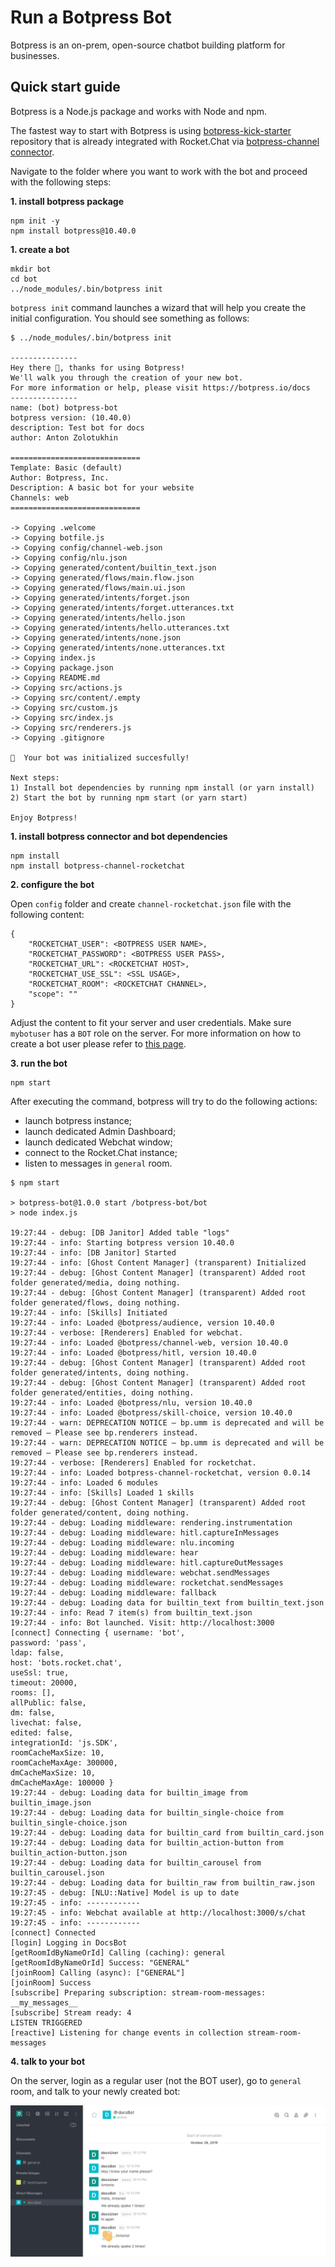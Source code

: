 # Run a Botpress Bot

Botpress is an on-prem, open-source chatbot building platform for businesses.

## Quick start guide

Botpress is a Node.js package and works with Node and npm.

The fastest way to start with Botpress is using [botpress-kick-starter](https://github.com/RocketChat/botpress-kick-starter) repository that is already integrated with Rocket.Chat via [botpress-channel connector](https://github.com/RocketChat/botpress-channel-rocketchat).

Navigate to the folder where you want to work with the bot and proceed with the following steps:

**1. install botpress package**

```
npm init -y
npm install botpress@10.40.0
```

**1. create a bot**

```
mkdir bot
cd bot
../node_modules/.bin/botpress init
```

`botpress init` command launches a wizard that will help you create the initial configuration. You should see something as follows:

```
$ ../node_modules/.bin/botpress init

---------------
Hey there 👋, thanks for using Botpress!
We'll walk you through the creation of your new bot.
For more information or help, please visit https://botpress.io/docs
---------------
name: (bot) botpress-bot
botpress version: (10.40.0)
description: Test bot for docs
author: Anton Zolotukhin

=============================
Template: Basic (default)
Author: Botpress, Inc.
Description: A basic bot for your website
Channels: web
=============================

-> Copying .welcome
-> Copying botfile.js
-> Copying config/channel-web.json
-> Copying config/nlu.json
-> Copying generated/content/builtin_text.json
-> Copying generated/flows/main.flow.json
-> Copying generated/flows/main.ui.json
-> Copying generated/intents/forget.json
-> Copying generated/intents/forget.utterances.txt
-> Copying generated/intents/hello.json
-> Copying generated/intents/hello.utterances.txt
-> Copying generated/intents/none.json
-> Copying generated/intents/none.utterances.txt
-> Copying index.js
-> Copying package.json
-> Copying README.md
-> Copying src/actions.js
-> Copying src/content/.empty
-> Copying src/custom.js
-> Copying src/index.js
-> Copying src/renderers.js
-> Copying .gitignore

🎉  Your bot was initialized succesfully!

Next steps:
1) Install bot dependencies by running npm install (or yarn install)
2) Start the bot by running npm start (or yarn start)

Enjoy Botpress!
```

**1. install botpress connector and bot dependencies**

```
npm install
npm install botpress-channel-rocketchat
```

**2. configure the bot**

Open `config` folder and create `channel-rocketchat.json` file with the following content:

```
{
    "ROCKETCHAT_USER": <BOTPRESS USER NAME>,
    "ROCKETCHAT_PASSWORD": <BOTPRESS USER PASS>,
    "ROCKETCHAT_URL": <ROCKETCHAT HOST>,
    "ROCKETCHAT_USE_SSL": <SSL USAGE>,
    "ROCKETCHAT_ROOM": <ROCKETCHAT CHANNEL>,
    "scope": ""
}
```

Adjust the content to fit your server and user credentials. Make sure `mybotuser` has a `BOT` role on the server. For more information on how to create a bot user please refer to [this page](./#1-create-a-bot-user).

**3. run the bot**

```
npm start
```

After executing the command, botpress will try to do the following actions:

* launch botpress instance;
* launch dedicated Admin Dashboard;
* launch dedicated Webchat window;
* connect to the Rocket.Chat instance;
* listen to messages in `general` room.

```
$ npm start

> botpress-bot@1.0.0 start /botpress-bot/bot
> node index.js

19:27:44 - debug: [DB Janitor] Added table "logs"
19:27:44 - info: Starting botpress version 10.40.0
19:27:44 - info: [DB Janitor] Started
19:27:44 - info: [Ghost Content Manager] (transparent) Initialized
19:27:44 - debug: [Ghost Content Manager] (transparent) Added root folder generated/media, doing nothing.
19:27:44 - debug: [Ghost Content Manager] (transparent) Added root folder generated/flows, doing nothing.
19:27:44 - info: [Skills] Initiated
19:27:44 - info: Loaded @botpress/audience, version 10.40.0
19:27:44 - verbose: [Renderers] Enabled for webchat.
19:27:44 - info: Loaded @botpress/channel-web, version 10.40.0
19:27:44 - info: Loaded @botpress/hitl, version 10.40.0
19:27:44 - debug: [Ghost Content Manager] (transparent) Added root folder generated/intents, doing nothing.
19:27:44 - debug: [Ghost Content Manager] (transparent) Added root folder generated/entities, doing nothing.
19:27:44 - info: Loaded @botpress/nlu, version 10.40.0
19:27:44 - info: Loaded @botpress/skill-choice, version 10.40.0
19:27:44 - warn: DEPRECATION NOTICE – bp.umm is deprecated and will be removed – Please see bp.renderers instead.
19:27:44 - warn: DEPRECATION NOTICE – bp.umm is deprecated and will be removed – Please see bp.renderers instead.
19:27:44 - verbose: [Renderers] Enabled for rocketchat.
19:27:44 - info: Loaded botpress-channel-rocketchat, version 0.0.14
19:27:44 - info: Loaded 6 modules
19:27:44 - info: [Skills] Loaded 1 skills
19:27:44 - debug: [Ghost Content Manager] (transparent) Added root folder generated/content, doing nothing.
19:27:44 - debug: Loading middleware: rendering.instrumentation
19:27:44 - debug: Loading middleware: hitl.captureInMessages
19:27:44 - debug: Loading middleware: nlu.incoming
19:27:44 - debug: Loading middleware: hear
19:27:44 - debug: Loading middleware: hitl.captureOutMessages
19:27:44 - debug: Loading middleware: webchat.sendMessages
19:27:44 - debug: Loading middleware: rocketchat.sendMessages
19:27:44 - debug: Loading middleware: fallback
19:27:44 - debug: Loading data for builtin_text from builtin_text.json
19:27:44 - info: Read 7 item(s) from builtin_text.json
19:27:44 - info: Bot launched. Visit: http://localhost:3000
[connect] Connecting { username: 'bot',
password: 'pass',
ldap: false,
host: 'bots.rocket.chat',
useSsl: true,
timeout: 20000,
rooms: [],
allPublic: false,
dm: false,
livechat: false,
edited: false,
integrationId: 'js.SDK',
roomCacheMaxSize: 10,
roomCacheMaxAge: 300000,
dmCacheMaxSize: 10,
dmCacheMaxAge: 100000 }
19:27:44 - debug: Loading data for builtin_image from builtin_image.json
19:27:44 - debug: Loading data for builtin_single-choice from builtin_single-choice.json
19:27:44 - debug: Loading data for builtin_card from builtin_card.json
19:27:44 - debug: Loading data for builtin_action-button from builtin_action-button.json
19:27:44 - debug: Loading data for builtin_carousel from builtin_carousel.json
19:27:44 - debug: Loading data for builtin_raw from builtin_raw.json
19:27:45 - debug: [NLU::Native] Model is up to date
19:27:45 - info: ------------
19:27:45 - info: Webchat available at http://localhost:3000/s/chat
19:27:45 - info: ------------
[connect] Connected
[login] Logging in DocsBot
[getRoomIdByNameOrId] Calling (caching): general
[getRoomIdByNameOrId] Success: "GENERAL"
[joinRoom] Calling (async): ["GENERAL"]
[joinRoom] Success
[subscribe] Preparing subscription: stream-room-messages: __my_messages__
[subscribe] Stream ready: 4
LISTEN TRIGGERED
[reactive] Listening for change events in collection stream-room-messages
```

**4. talk to your bot**

On the server, login as a regular user (not the BOT user), go to `general` room, and talk to your newly created bot:

![Botpress bot responses to user messages](../../../.gitbook/assets/botpress-bot-responses.png)
